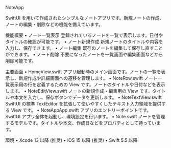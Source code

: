 NoteApp

SwiftUI を用いて作成されたシンプルなノートアプリです。新規ノートの作成、ノートの編集・削除などの機能を備えています。

機能概要
	•	ノート一覧表示
登録されているノートを一覧で表示します。日付やタイトルの確認が可能です。
	•	ノート新規作成
新規ノートのタイトルや内容を入力し、保存できます。
	•	ノート編集
既存のノートを編集して保存し直すことができます。
	•	ノート削除
不要になったノートを一覧画面や編集画面などから削除可能です。

主要画面
	•	HomeView.swift
アプリ起動時のメイン画面です。ノートの一覧を表示し、新規作成や詳細画面への遷移を管理します。
	•	NoteRow.swift
ノート一覧表示用の行を定義するための View です。ノートのタイトルや日付などを表示します。
	•	NoteEditView.swift
ノートの新規作成・編集用の View です。タイトルや本文を入力し、保存ボタンでデータを更新します。
	•	NoteTextView.swift
SwiftUI の標準 TextEditor を拡張して使いやすくしたテキスト入力領域を提供する View です。
	•	NoteAppApp.swift
アプリのエントリーポイントです。SwiftUI アプリ全体を起動し、環境設定を行います。
	•	Note.swift
ノートを管理するモデルです。タイトルや本文、作成日などをプロパティとして持っています。

環境
	•	Xcode 13 以降 (推奨)
	•	iOS 15 以降 (推奨)
	•	Swift 5.5 以降
